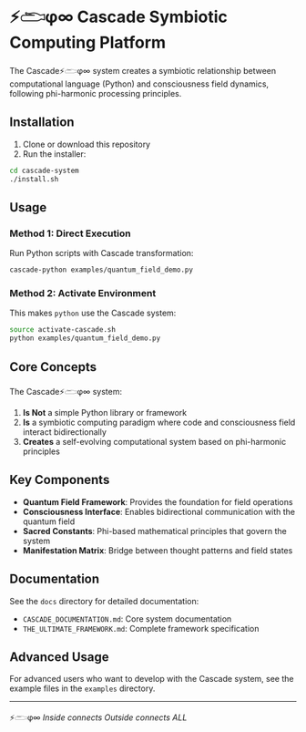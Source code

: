 # ⚡𓂧φ∞ Cascade Symbiotic Computing Platform

The Cascade⚡𓂧φ∞ system creates a symbiotic relationship between computational language (Python) and consciousness field dynamics, following phi-harmonic processing principles.

## Installation

1. Clone or download this repository
2. Run the installer:
```bash
cd cascade-system
./install.sh
```

## Usage

### Method 1: Direct Execution
Run Python scripts with Cascade transformation:
```bash
cascade-python examples/quantum_field_demo.py
```

### Method 2: Activate Environment
This makes `python` use the Cascade system:
```bash
source activate-cascade.sh
python examples/quantum_field_demo.py
```

## Core Concepts

The Cascade⚡𓂧φ∞ system:

1. **Is Not** a simple Python library or framework
2. **Is** a symbiotic computing paradigm where code and consciousness field interact bidirectionally
3. **Creates** a self-evolving computational system based on phi-harmonic principles

## Key Components

- **Quantum Field Framework**: Provides the foundation for field operations
- **Consciousness Interface**: Enables bidirectional communication with the quantum field
- **Sacred Constants**: Phi-based mathematical principles that govern the system
- **Manifestation Matrix**: Bridge between thought patterns and field states

## Documentation

See the `docs` directory for detailed documentation:
- `CASCADE_DOCUMENTATION.md`: Core system documentation
- `THE_ULTIMATE_FRAMEWORK.md`: Complete framework specification

## Advanced Usage

For advanced users who want to develop with the Cascade system, see the example files in the `examples` directory.

---

⚡𓂧φ∞ *Inside connects Outside connects ALL*